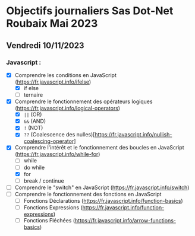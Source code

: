 # Objectifs journaliers Sas Dot-Net Roubaix Mai 2023

## Vendredi 10/11/2023

### Javascript :

- [x] Comprendre les conditions en JavaScript (https://fr.javascript.info/ifelse)
  - [x] if else
  - [ ] ternaire
- [x] Comprendre le fonctionnement des opérateurs logiques (https://fr.javascript.info/logical-operators)
  - [x] `||` (OR)
  - [x] `&&` (AND)
  - [x] `!` (NOT)
  - [x] `??` (Coalescence des nulles)[https://fr.javascript.info/nullish-coalescing-operator]
- [x] Comprendre l'intérêt et le fonctionnement des boucles en JavaScript (https://fr.javascript.info/while-for)
  - [ ] while
  - [ ] do while
  - [x] for
  - [ ] break / continue
- [ ] Comprendre le "switch" en JavaScript (https://fr.javascript.info/switch)
- [ ] Comprendre le fonctionnement des fonctions en JavaScript
  - [ ] Fonctions Déclarations (https://fr.javascript.info/function-basics)
  - [ ] Fonctions Expressions (https://fr.javascript.info/function-expressions)
  - [ ] Fonctions Fléchées (https://fr.javascript.info/arrow-functions-basics)
